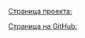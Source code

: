 [Страница проекта:](https://openapoc.org)

[Страница на GitHub:](https://github.com/OpenApoc/OpenApoc)

